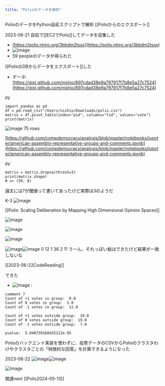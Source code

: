 ```yaml
---
title: "Polisのデータを解析"
---
```


PolisのデータをPython自前スクリプトで解析
[[Polisからのエクスポート]]

2023-06-21
自前で[[EC2でPolis]]してデータを収集した
- [https://polis.nhiro.org/3bbdm2tsss](https://polis.nhiro.org/3bbdm2tsss)
- ![image](https://gyazo.com/41dbf7cf1ac885827d28dc9bbbae9d20/thumb/1000)
- 59 peopleのデータが得られた

[[PolisのDBからデータをエクスポート]]した
- データ: [https://gist.github.com/nishio/897cdad38e9a797917f7b8e5a27c7524](https://gist.github.com/nishio/897cdad38e9a797917f7b8e5a27c7524)

py

```
import pandas as pd
df = pd.read_csv("/Users/nishio/Downloads/polis.csv")
matrix = df.pivot_table(index="pid", columns="tid", values="vote")
print(matrix)
```


![image](https://gyazo.com/e08623d52b83779b1db863dfb491d2c9/thumb/1000)
75 rows

[https://github.com/compdemocracy/analysis/blob/master/notebooks/jupyter/american-assembly-representative-groups-and-comments.ipynb](https://github.com/compdemocracy/analysis/blob/master/notebooks/jupyter/american-assembly-representative-groups-and-comments.ipynb)

py

```
matrix = matrix.dropna(thresh=3)
print(matrix.shape)
# => (59, 8)
```

論文には7が閾値って書いてあったけど実際は3のようだ

K-3
![image](https://gyazo.com/02458b971fbad2068ab060ce0575a508/thumb/1000)

[[Polis: Scaling Deliberation by Mapping High Dimensional Opinion Spaces]]

![image](https://gyazo.com/024b99a6ea894895dc345ffb441bff82/thumb/1000)

![image](https://gyazo.com/39b7589b772d69ec0f047da7daa3a5e0/thumb/1000)

![image](https://gyazo.com/26de6308bf8b358fad9a85c240c925c2/thumb/1000)

![image](https://gyazo.com/2828ca1c6ea1d4eab64c78677cd05ac0/thumb/1000)![image](https://gyazo.com/41dbf7cf1ac885827d28dc9bbbae9d20/thumb/1000)
0 12
1 36
2 11
うーん、それっぽい絵はできたけど結果が一致しないな

[[2023-06-22CodeReading]]

できた
- ![image](https://gyazo.com/8a746a484dff28c8c0971b0b0207b3cb/thumb/1000)
:

```
comment 7
Count of +1 votes in group:  0.0
Count of 0 votes in group:  2.0
Count of -1 votes in group:  12.0
 
Count of +1 votes outside group:  19.0
Count of 0 votes outside group:  19.0
Count of -1 votes outside group:  7.0
 
pvalue:  5.840739168435112e-05
```

Polisのバックエンド実装を使わずに、投票データのCSVからPolisのクラスタわけやクラスタごとの「特徴的な回答」を計算できるようになった

2023-06-22
![image](https://gyazo.com/f3fec605e6fa35612f21ad1a1c3cd461/thumb/1000)![image](https://gyazo.com/41dbf7cf1ac885827d28dc9bbbae9d20/thumb/1000)

![image](https://gyazo.com/f6e42bdef2612da442f54e526178edba/thumb/1000)

関連next [[Polis2024-05-13]]
